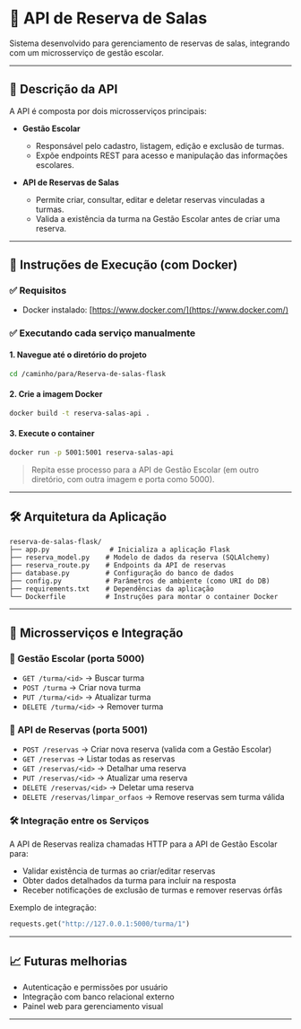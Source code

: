# 📅 API de Reserva de Salas

Sistema desenvolvido para gerenciamento de reservas de salas, integrando com um microsserviço de gestão escolar.

---

## 📅 Descrição da API

A API é composta por dois microsserviços principais:

* **Gestão Escolar**

  * Responsável pelo cadastro, listagem, edição e exclusão de turmas.
  * Expõe endpoints REST para acesso e manipulação das informações escolares.

* **API de Reservas de Salas**

  * Permite criar, consultar, editar e deletar reservas vinculadas a turmas.
  * Valida a existência da turma na Gestão Escolar antes de criar uma reserva.

---

## 📅 Instruções de Execução (com Docker)

### ✅ Requisitos

* Docker instalado: [https://www.docker.com/](https://www.docker.com/)

### ✅ Executando cada serviço manualmente

#### 1. Navegue até o diretório do projeto

```bash
cd /caminho/para/Reserva-de-salas-flask
```

#### 2. Crie a imagem Docker

```bash
docker build -t reserva-salas-api .
```

#### 3. Execute o container

```bash
docker run -p 5001:5001 reserva-salas-api
```

> Repita esse processo para a API de Gestão Escolar (em outro diretório, com outra imagem e porta como 5000).

---

## 🛠️ Arquitetura da Aplicação

```
reserva-de-salas-flask/
├── app.py               # Inicializa a aplicação Flask
├── reserva_model.py    # Modelo de dados da reserva (SQLAlchemy)
├── reserva_route.py    # Endpoints da API de reservas
├── database.py         # Configuração do banco de dados
├── config.py           # Parâmetros de ambiente (como URI do DB)
├── requirements.txt    # Dependências da aplicação
└── Dockerfile          # Instruções para montar o container Docker
```

---

## 🛂 Microsserviços e Integração

### 📆 Gestão Escolar (porta 5000)

* `GET /turma/<id>` → Buscar turma
* `POST /turma` → Criar nova turma
* `PUT /turma/<id>` → Atualizar turma
* `DELETE /turma/<id>` → Remover turma

### 📖 API de Reservas (porta 5001)

* `POST /reservas` → Criar nova reserva (valida com a Gestão Escolar)
* `GET /reservas` → Listar todas as reservas
* `GET /reservas/<id>` → Detalhar uma reserva
* `PUT /reservas/<id>` → Atualizar uma reserva
* `DELETE /reservas/<id>` → Deletar uma reserva
* `DELETE /reservas/limpar_orfaos` → Remove reservas sem turma válida

### 🛠️ Integração entre os Serviços

A API de Reservas realiza chamadas HTTP para a API de Gestão Escolar para:

* Validar existência de turmas ao criar/editar reservas
* Obter dados detalhados da turma para incluir na resposta
* Receber notificações de exclusão de turmas e remover reservas órfãs

Exemplo de integração:

```python
requests.get("http://127.0.0.1:5000/turma/1")
```

---

## 📈 Futuras melhorias

* Autenticação e permissões por usuário
* Integração com banco relacional externo
* Painel web para gerenciamento visual

---


